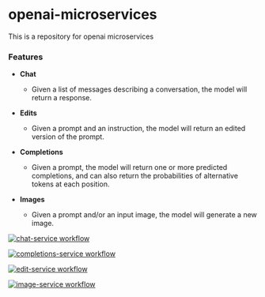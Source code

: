 # openai-microservices
This is a repository for openai microservices

### Features
* **Chat**
  * Given a list of messages describing a conversation, the model will return a response. 

* **Edits**
  * Given a prompt and an instruction, the model will return an edited version of the prompt.

* **Completions**
  * Given a prompt, the model will return one or more predicted completions, and can also return the probabilities of alternative tokens at each position.

* **Images**
  * Given a prompt and/or an input image, the model will generate a new image.

[![chat-service workflow](https://github.com/hasithaprageeth/openai-microservices/actions/workflows/chat-service-workflow.yml/badge.svg)](https://github.com/hasithaprageeth/openai-microservices/actions/workflows/chat-service-workflow.yml)

[![completions-service workflow](https://github.com/hasithaprageeth/openai-microservices/actions/workflows/completions-service-workflow.yml/badge.svg)](https://github.com/hasithaprageeth/openai-microservices/actions/workflows/completions-service-workflow.yml)

[![edit-service workflow](https://github.com/hasithaprageeth/openai-microservices/actions/workflows/edit-service-workflow.yml/badge.svg)](https://github.com/hasithaprageeth/openai-microservices/actions/workflows/edit-service-workflow.yml)

[![image-service workflow](https://github.com/hasithaprageeth/openai-microservices/actions/workflows/image-service-workflow.yml/badge.svg)](https://github.com/hasithaprageeth/openai-microservices/actions/workflows/image-service-workflow.yml)